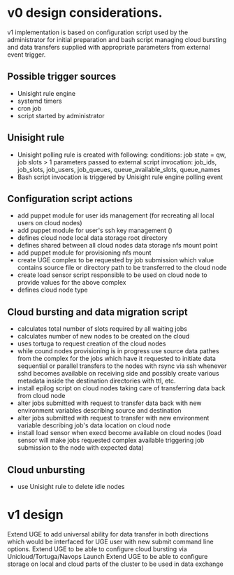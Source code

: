 # v0 design considerations.

v1 implementation is based on configuration script used by the administrator for initial preparation and bash script managing cloud bursting and data transfers supplied with appropriate parameters from external event trigger.


## Possible trigger sources

- Unisight rule engine
- systemd timers
- cron job
- script started by administrator

## Unisight rule

- Unisight polling rule is created with following:
    conditions: job state = qw, job slots  > 1
    parameters passed to external script invocation: job_ids, job_slots, job_users, job_queues, queue_available_slots, queue_names
- Bash script invocation is triggered by Unisight rule engine polling event

## Configuration script actions 

- add puppet module for user ids management (for recreating all local users on cloud nodes)
- add puppet module for user's ssh key management ()
- defines cloud node local data storage root directory
- defines shared between all cloud nodes data storage nfs mount point
- add puppet module for provisioning nfs mount
- create UGE complex to be requested by job submission which value contains source file or directory path to be transferred to the cloud node
- create load sensor script responsible to be used on cloud node to provide values for the above complex
- defines cloud node type

## Cloud bursting and data migration script

- calculates total number of slots required by all waiting jobs
- calculates number of new nodes to be created on the cloud
- uses tortuga to request creation of the cloud nodes 
- while cound nodes provisioning is in progress use source data pathes from the complex for the jobs which have it requested to initiate data sequential or parallel transfers to the nodes with rsync via ssh whenever sshd becomes available on receiving side and possibly create various metadata inside the destination directories with ttl, etc.
- install epilog script on cloud nodes taking care of transferring data back from cloud node
- alter jobs submitted with request to transfer data back with new environment variables describing source and destination
- alter jobs submitted with request to transfer with new environment variable describing job's data location on cloud node
- install load sensor when execd become available on cloud nodes (load sensor will make jobs requested complex available triggering job submission to the node with expected data)

## Cloud unbursting

- use Unisight rule to delete idle nodes


# v1 design

Extend UGE to add universal ability for data transfer in both directions which would be interfaced for UGE user with new submit command line options.
Extend UGE to be able to configure cloud bursting via Unicloud/Tortuga/Navops Launch
Extend UGE to be able to configure storage on local and cloud parts of the cluster to be used in data exchange


